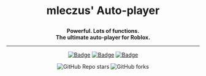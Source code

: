 # <p align='center'>mleczus' Auto-player</p>

<p align='center'>
  <strong>Powerful. Lots of functions.<br>
  The ultimate auto-player for Roblox.</strong>
</p>

***

<p align='center'>
  <a href='https://github.com/Mleczyk/mleczus-autoplayer/releases/latest'><img alt="Badge" src="https://img.shields.io/github/v/release/mleczyk/mleczus-autoplayer?include_prereleases&sort=date&display_name=release&label=Latest%20release&color=00bb00"></a>
  <a href='https://github.com/Mleczyk/mleczus-autoplayer/releases/'><img alt="Badge" src="https://img.shields.io/github/downloads/mleczyk/mleczus-autoplayer/total?label=Download&color=00bb00"></a>
  <a href='https://github.com/Mleczyk/mleczus-autoplayer/issues'><img alt="Badge" src="https://img.shields.io/github/issues-raw/mleczyk/mleczus-autoplayer?logo=data%3Aimage%2Fsvg%2Bxml%3Bbase64%2CPHN2ZyB4bWxucz0iaHR0cDovL3d3dy53My5vcmcvMjAwMC9zdmciIGZpbGw9IndoaXRlc21va2UiIHZlcnNpb249IjEuMSIgd2lkdGg9IjE2IiBoZWlnaHQ9IjE2IiB2aWV3Qm94PSIwIDAgMTYgMTYiIGNsYXNzPSJvY3RpY29uIG9jdGljb24taXNzdWUtb3BlbmVkIiBhcmlhLWhpZGRlbj0idHJ1ZSI%2BPHBhdGggZD0iTTggOS41YTEuNSAxLjUgMCAxIDAgMC0zIDEuNSAxLjUgMCAwIDAgMCAzWiI%2BPC9wYXRoPjxwYXRoIGQ9Ik04IDBhOCA4IDAgMSAxIDAgMTZBOCA4IDAgMCAxIDggMFpNMS41IDhhNi41IDYuNSAwIDEgMCAxMyAwIDYuNSA2LjUgMCAwIDAtMTMgMFoiPjwvcGF0aD48L3N2Zz4%3D&label=Issues&color=yellow"></a>
</p>

<p align='center'>
  <img alt="GitHub Repo stars" src="https://img.shields.io/github/stars/mleczyk/mleczus-autoplayer?style=social">
  <img alt="GitHub forks" src="https://img.shields.io/github/forks/mleczyk/mleczus-autoplayer?style=social">
</p>
